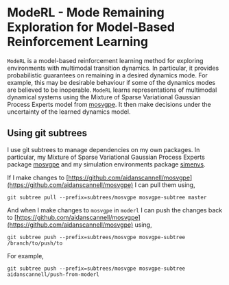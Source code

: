 # ModeRL - Mode Remaining Exploration for Model-Based Reinforcement Learning

`ModeRL` is a model-based reinforcement learning method for exploring environments with multimodal transition dynamics.
In particular, it provides probabilistic guarantees on remaining in a desired dynamics mode. 
For example, this may be desirable behaviour if some of the dynamics modes are believed to be inoperable.
`ModeRL` learns representations of multimodal dynamical systems using the Mixture of Sparse Variational Gaussian Process Experts model from [mosvgpe](https://github.com/aidanscannell/mosvgpe).
It then make decisions under the uncertainty of the learned dynamics model.

## Using git subtrees
I use git subtrees to manage dependencies on my own packages. In particular, my Mixture of Sparse Variational Gaussian 
Process Experts package [mosvgpe](https://github.com/aidanscannell/mosvgpe) and my simulation environments 
package [simenvs](https://github.com/aidanscannell/simenvs).

If I make changes to [https://github.com/aidanscannell/mosvgpe](https://github.com/aidanscannell/mosvgpe) I can pull them using,
```
git subtree pull --prefix=subtrees/mosvgpe mosvgpe-subtree master
```
And when I make changes to `mosvgpe` in `moderl` I can push the changes back
to [https://github.com/aidanscannell/mosvgpe](https://github.com/aidanscannell/mosvgpe) using,
```
git subtree push --prefix=subtrees/mosvgpe mosvgpe-subtree /branch/to/push/to
```
For example,
```
git subtree push --prefix=subtrees/mosvgpe mosvgpe-subtree aidanscannell/push-from-moderl
```
